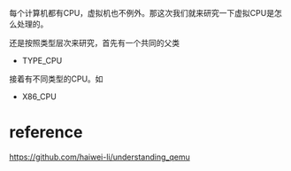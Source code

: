 每个计算机都有CPU，虚拟机也不例外。那这次我们就来研究一下虚拟CPU是怎么处理的。

还是按照类型层次来研究，首先有一个共同的父类

* TYPE_CPU

接着有不同类型的CPU。如

* X86_CPU

# reference

https://github.com/haiwei-li/understanding_qemu